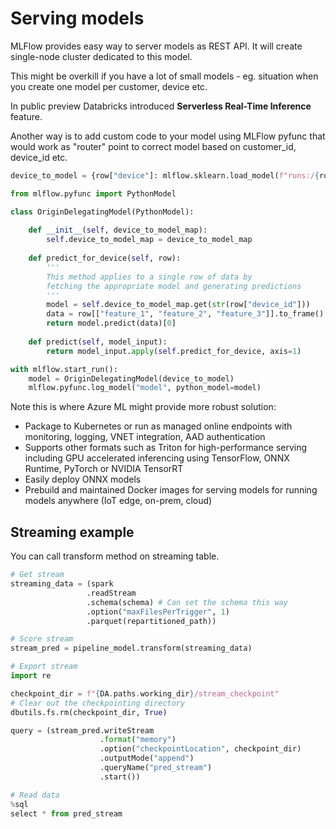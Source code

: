 # Serving models
MLFlow provides easy way to server models as REST API. It will create single-node cluster dedicated to this model.

This might be overkill if you have a lot of small models - eg. situation when you create one model per customer, device etc. 

In public preview Databricks introduced **Serverless Real-Time Inference** feature.

Another way is to add custom code to your model using MLFlow pyfunc that would work as "router" point to correct model based on customer_id, device_id etc.

```python
device_to_model = {row["device"]: mlflow.sklearn.load_model(f"runs:/{row['run_id']}/{row['device']}") for row in model_df.collect()}

from mlflow.pyfunc import PythonModel

class OriginDelegatingModel(PythonModel):
    
    def __init__(self, device_to_model_map):
        self.device_to_model_map = device_to_model_map
        
    def predict_for_device(self, row):
        '''
        This method applies to a single row of data by
        fetching the appropriate model and generating predictions
        '''
        model = self.device_to_model_map.get(str(row["device_id"]))
        data = row[["feature_1", "feature_2", "feature_3"]].to_frame().T
        return model.predict(data)[0]
    
    def predict(self, model_input):
        return model_input.apply(self.predict_for_device, axis=1)

with mlflow.start_run():
    model = OriginDelegatingModel(device_to_model)
    mlflow.pyfunc.log_model("model", python_model=model)
```

Note this is where Azure ML might provide more robust solution:
- Package to Kubernetes or run as managed online endpoints with monitoring, logging, VNET integration, AAD authentication
- Supports other formats such as Triton for high-performance serving including GPU accelerated inferencing using TensorFlow, ONNX Runtime, PyTorch or NVIDIA TensorRT
- Easily deploy ONNX models
- Prebuild and maintained Docker images for serving models for running models anywhere (IoT edge, on-prem, cloud)

## Streaming example
You can call transform method on streaming table.

```python
# Get stream
streaming_data = (spark
                 .readStream
                 .schema(schema) # Can set the schema this way
                 .option("maxFilesPerTrigger", 1)
                 .parquet(repartitioned_path))

# Score stream
stream_pred = pipeline_model.transform(streaming_data)

# Export stream
import re

checkpoint_dir = f"{DA.paths.working_dir}/stream_checkpoint"
# Clear out the checkpointing directory
dbutils.fs.rm(checkpoint_dir, True) 

query = (stream_pred.writeStream
                    .format("memory")
                    .option("checkpointLocation", checkpoint_dir)
                    .outputMode("append")
                    .queryName("pred_stream")
                    .start())

# Read data
%sql 
select * from pred_stream
```